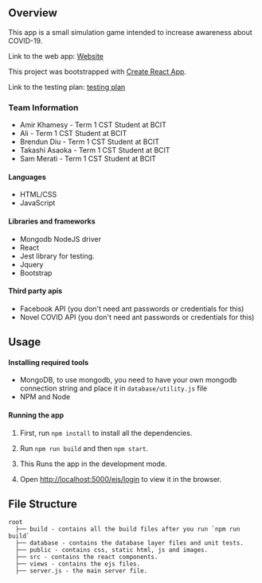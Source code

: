 
## Overview
This app is a small simulation game intended 
to increase awareness about COVID-19.

Link to the web app: [Website](https://safe--zone.herokuapp.com/ejs/login)

This project was bootstrapped with [Create React App](https://github.com/facebook/create-react-app).

Link to the testing plan: [testing plan](https://docs.google.com/spreadsheets/d/1MJ9dS-VP9yhOe5p5RrGlAhf8RlyBSCCEG97f49UoT8M/edit#gid=0) 

### Team Information 
- Amir Khamesy - Term 1 CST Student at BCIT
- Ali - Term 1 CST Student at BCIT 
- Brendun Diu - Term 1 CST Student at BCIT
- Takashi Asaoka - Term 1 CST Student at BCIT
- Sam Merati - Term 1 CST Student at BCIT

#### Languages 
- HTML/CSS
- JavaScript

#### Libraries and frameworks  
- Mongodb NodeJS driver 
- React 
- Jest library for testing. 
- Jquery
- Bootstrap 

#### Third party apis
- Facebook API (you don't need ant passwords or credentials for this)
- Novel COVID API (you don't need ant passwords or credentials for this)


## Usage 

#### Installing required tools
- MongoDB, to use mongodb, you need to have your 
own mongodb connection string and place it in
`database/utility.js` file 
- NPM and Node 

#### Running the app 

1. First, run `npm install` to install all the dependencies.

2. Run `npm run build` and then `npm start`. 

3. This Runs the app in the development mode.

4. Open [http://localhost:5000/ejs/login](http://localhost:5000/ejs/login) to view it in the browser.

## File Structure 
```
root
  ├── build - contains all the build files after you run `npm run build`
  ├── database - contains the database layer files and unit tests.
  ├── public - contains css, static html, js and images. 
  ├── src - contains the react components. 
  ├── views - contains the ejs files.
  ├── server.js - the main server file. 

```
